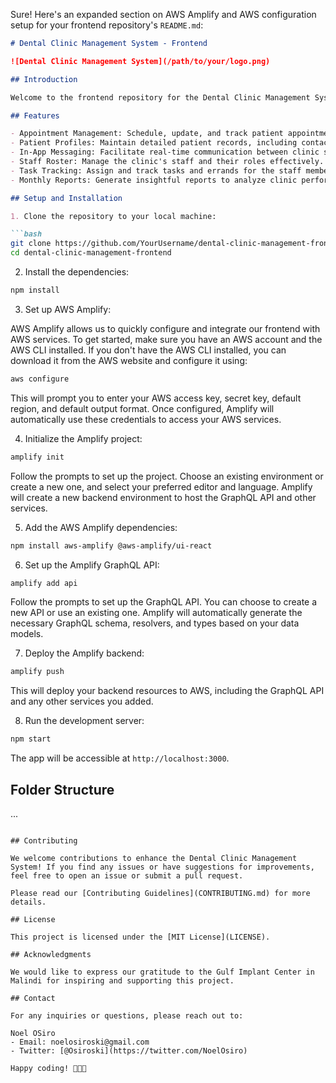 Sure! Here's an expanded section on AWS Amplify and AWS configuration setup for your frontend repository's `README.md`:

```markdown
# Dental Clinic Management System - Frontend

![Dental Clinic Management System](/path/to/your/logo.png)

## Introduction

Welcome to the frontend repository for the Dental Clinic Management System! This is a comprehensive web application built to streamline clinic operations, manage appointments, and enhance patient care. The app is developed using React, TypeScript, GraphQL, and AWS Amplify, providing a seamless and user-friendly experience for both clinic staff and patients.

## Features

- Appointment Management: Schedule, update, and track patient appointments efficiently.
- Patient Profiles: Maintain detailed patient records, including contact information and medical history.
- In-App Messaging: Facilitate real-time communication between clinic staff and patients for enhanced patient care.
- Staff Roster: Manage the clinic's staff and their roles effectively.
- Task Tracking: Assign and track tasks and errands for the staff members.
- Monthly Reports: Generate insightful reports to analyze clinic performance and trends.

## Setup and Installation

1. Clone the repository to your local machine:

```bash
git clone https://github.com/YourUsername/dental-clinic-management-frontend.git
cd dental-clinic-management-frontend
```

2. Install the dependencies:

```bash
npm install
```

3. Set up AWS Amplify:

AWS Amplify allows us to quickly configure and integrate our frontend with AWS services. To get started, make sure you have an AWS account and the AWS CLI installed. If you don't have the AWS CLI installed, you can download it from the AWS website and configure it using:

```bash
aws configure
```

This will prompt you to enter your AWS access key, secret key, default region, and default output format. Once configured, Amplify will automatically use these credentials to access your AWS services.

4. Initialize the Amplify project:

```bash
amplify init
```

Follow the prompts to set up the project. Choose an existing environment or create a new one, and select your preferred editor and language. Amplify will create a new backend environment to host the GraphQL API and other services.

5. Add the AWS Amplify dependencies:

```bash
npm install aws-amplify @aws-amplify/ui-react
```

6. Set up the Amplify GraphQL API:

```bash
amplify add api
```

Follow the prompts to set up the GraphQL API. You can choose to create a new API or use an existing one. Amplify will automatically generate the necessary GraphQL schema, resolvers, and types based on your data models.

7. Deploy the Amplify backend:

```bash
amplify push
```

This will deploy your backend resources to AWS, including the GraphQL API and any other services you added.

8. Run the development server:

```bash
npm start
```

The app will be accessible at `http://localhost:3000`.

## Folder Structure

...
```

## Contributing

We welcome contributions to enhance the Dental Clinic Management System! If you find any issues or have suggestions for improvements, feel free to open an issue or submit a pull request.

Please read our [Contributing Guidelines](CONTRIBUTING.md) for more details.

## License

This project is licensed under the [MIT License](LICENSE).

## Acknowledgments

We would like to express our gratitude to the Gulf Implant Center in Malindi for inspiring and supporting this project.

## Contact

For any inquiries or questions, please reach out to:

Noel OSiro
- Email: noelosiroski@gmail.com
- Twitter: [@Osiroski](https://twitter.com/NoelOsiro)

Happy coding! 🚀🏥🦷
```

